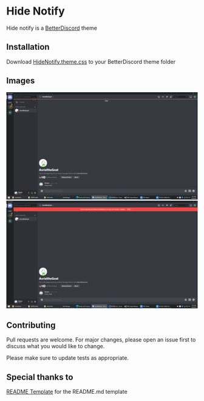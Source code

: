 # Hide Notify

Hide notify is a [BetterDiscord](https://betterdiscord.net/) theme

## Installation

Download [HideNotify.theme.css](https://github.com/AsrieltheGoat/hidenotify/blob/main/HideNotify.theme.css) to your BetterDiscord theme folder

## Images
<img src="/img/img1.png" alt="Normal">
<img src="/img/img2.png" alt="Hovering">

## Contributing
Pull requests are welcome. For major changes, please open an issue first to discuss what you would like to change.

Please make sure to update tests as appropriate.

## Special thanks to 
[README Template](https://www.makeareadme.com/) for the README.md template
